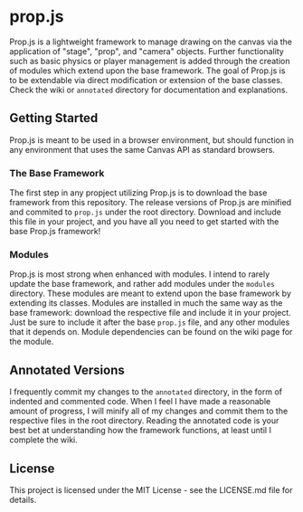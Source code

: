 # prop.js
Prop.js is a lightweight framework to manage drawing on the canvas via the application of "stage", "prop", and "camera" objects. Further functionality such as basic physics or player management is added through the creation of modules which extend upon the base framework. The goal of Prop.js is to be extendable via direct modification or extension of the base classes. Check the wiki or `annotated` directory for documentation and explanations.

## Getting Started
Prop.js is meant to be used in a browser environment, but should function in any environment that uses the same Canvas API as standard browsers.

### The Base Framework
The first step in any propject utilizing Prop.js is to download the base framework from this repository. The release versions of Prop.js are minified and commited to `prop.js` under the root directory. Download and include this file in your project, and you have all you need to get started with the base Prop.js framework!

### Modules
Prop.js is most strong when enhanced with modules. I intend to rarely update the base framework, and rather add modules under the `modules` directory. These modules are meant to extend upon the base framework by extending its classes. Modules are installed in much  the same way as the base framework: download the respective file and include it in your project. Just be sure to include it after the base `prop.js` file, and any other modules that it depends on. Module dependencies can be found on the wiki page for the module.

## Annotated Versions
I frequently commit my changes to the `annotated` directory, in the form of indented and commented code. When I feel I have made a reasonable amount of progress, I will minify all of my changes and commit them to the respective files in the root directory. Reading the annotated code is your best bet at understanding how the framework functions, at least until I complete the wiki.

## License
This project is licensed under the MIT License - see the LICENSE.md file for details.
